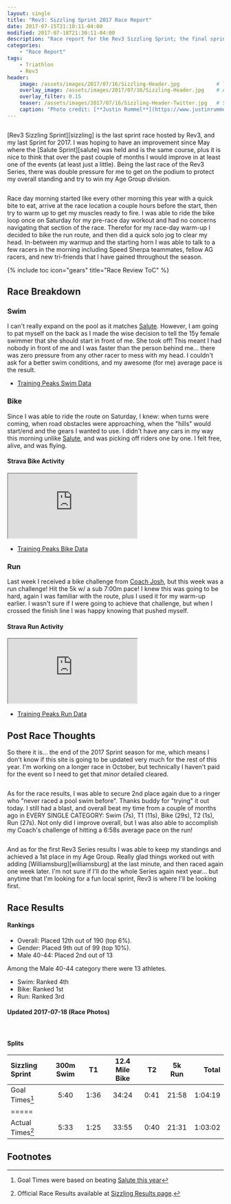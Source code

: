 ```yaml
---
layout: single
title: "Rev3: Sizzling Sprint 2017 Race Report"
date: 2017-07-15T21:10:11-04:00
modified: 2017-07-18T21:30:11-04:00
description: "Race report for the Rev3 Sizzling Sprint; the final sprint race for 2017." 	# For Twitter, not the Title
categories:
    - "Race Report"
tags:
    - Triathlon
    - Rev3
header:
    image: /assets/images/2017/07/16/Sizzling-Header.jpg            # Twitter (use 'overlay_image')
    overlay_image: /assets/images/2017/07/16/Sizzling-Header.jpg    # Article header at 2048x768
    overlay_filter: 0.15
    teaser: /assets/images/2017/07/16/Sizzling-Header-Twitter.jpg   # Shrink image to 575x216
    caption: "Photo credit: [**Justin Rummel**](https://www.justinrummel.com)"
---
```

<figure class="align-left"><a href="{{ site.url }}/assets/images/2017/07/16/Sizzling-LG-1.jpg"><img src="{{ site.url }}/assets/images/2017/07/16/Sizzling-SM-1.jpg" alt="" /></a></figure>[Rev3 Sizzling Sprint][sizzling] is the last sprint race hosted by Rev3, and my last Sprint for 2017.  I was hoping to have an improvement since May where the [Salute Sprint][salute] was held and is the same course, plus it is nice to think that over the past couple of months I would improve in at least one of the events (at least just a little).  Being the last race of the Rev3 Series, there was double pressure for me to get on the podium to protect my overall standing and try to win my Age Group division.

<figure class="align-right"><a href="{{ site.url }}/assets/images/2017/07/16/Sizzling-LG-2.jpg"><img src="{{ site.url }}/assets/images/2017/07/16/Sizzling-SM-2.jpg" alt="" /></a></figure>Race day morning started like every other morning this year with a quick bite to eat, arrive at the race location a couple hours before the start, then try to warm up to get my muscles ready to fire.  I was able to ride the bike loop once on Saturday for my pre-race day workout and had no concerns navigating that section of the race.  Therefor for my race-day warm-up I decided to bike the run route, and then did a quick solo jog to clear my head.  In-between my warmup and the starting horn I was able to talk to a few racers in the morning including Speed Sherpa teammates, fellow AG racers, and new tri-friends that I have gained throughout the season.

<!-- Table of Contents -->
{% include toc icon="gears" title="Race Review ToC" %}

Race Breakdown
---

### Swim

I can't really expand on the pool as it matches [Salute][salute].  However, I am going to pat myself on the back as I made the wise decision to tell the 15y female swimmer that she should start in front of me.  She took off!  This meant I had nobody in front of me and I was faster than the person behind me... there was zero pressure from any other racer to mess with my head.  I couldn't ask for a better swim conditions, and my awesome (for me) average pace is the result.

- [Training Peaks Swim Data](http://tpks.ws/hhy4I)

### Bike

Since I was able to ride the route on Saturday, I knew: when turns were coming, when road obstacles were approaching, when the "hills" would start/end and the gears I wanted to use.  I didn't have any cars in my way this morning unlike [Salute][salute], and was picking off riders one by one.  I felt free, alive, and was flying.

#### Strava Bike Activity
<div class="embed-container embed-container-strava">
    <iframe src='https://www.strava.com/activities/1086606294/embed/3fb9521292c57a94955ea99fad6f4478f4d116a7' scrolling='no' allowtransparency webkitAllowFullScreen mozallowfullscreen allowFullScreen></iframe>
</div>

- [Training Peaks Bike Data](http://tpks.ws/pscz7)

### Run

Last week I received a bike challenge from [Coach Josh][ss], but this week was a run challenge!  Hit the 5k w/ a sub 7:00m pace!  I knew this was going to be hard, again I was familiar with the route, plus I used it for my warm-up earlier.  I wasn't sure if I were going to achieve that challenge, but when I crossed the finish line I was happy knowing that pushed myself.

#### Strava Run Activity
<div class="embed-container embed-container-strava">
    <iframe src='https://www.strava.com/activities/1086606254/embed/aeb183beb4973d2cff7b6cb5e36f0613df58124d' scrolling='no' allowtransparency webkitAllowFullScreen mozallowfullscreen allowFullScreen></iframe>
</div>

- [Training Peaks Run Data](http://tpks.ws/Pa2US)

Post Race Thoughts
---

So there it is... the end of the 2017 Sprint season for me, which means I don't know if this site is going to be updated very much for the rest of this year.  I'm working on a longer race in October, but technically I haven't paid for the event so I need to get that *minor* detailed cleared.

<figure class="align-right"><a href="{{ site.url }}/assets/images/2017/07/16/Sizzling-LG-3.jpg"><img src="{{ site.url }}/assets/images/2017/07/16/Sizzling-SM-3.jpg" alt="" /></a></figure>As for the race results, I was able to secure 2nd place again due to a ringer who "never raced a pool swim before".  Thanks buddy for "trying" it out today.  I still had a blast, and overall beat my time from a couple of months ago in EVERY SINGLE CATEGORY: Swim (7s), T1 (11s), Bike (29s), T2 (1s), Run (27s).  Not only did I improve overall, but I was also able to accomplish my Coach's challenge of hitting a 6:58s average pace on the run!

<figure class="align-left"><a href="{{ site.url }}/assets/images/2017/07/16/Sizzling-LG-4.jpg"><img src="{{ site.url }}/assets/images/2017/07/16/Sizzling-SM-4.jpg" alt="" /></a></figure>And as for the first Rev3 Series results I was able to keep my standings and achieved a 1st place in my Age Group.  Really glad things worked out with adding [Williamsburg][williamsburg] at the last minute, and then raced again one week later.  I'm not sure if I'll do the whole Series again next year... but anytime that I'm looking for a fun local sprint, Rev3 is where I'll be looking first.


Race Results
---

#### Rankings

- Overall: Placed 12th out of 190 (top 6%).
- Gender: Placed 9th out of 99 (top 10%).
- Male 40-44: Placed 2nd out of 13

Among the Male 40-44 category there were 13 athletes.

- Swim: Ranked 4th
- Bike: Ranked 1st
- Run: Ranked 3rd


#### Updated 2017-07-18 (Race Photos)

<figure class="third">
<a href="{{ site.url }}/assets/images/2017/07/16/Sizzling-PRO-LG-3.jpg"><img src="{{ site.url }}/assets/images/2017/07/16/Sizzling-PRO-SM-3.jpg" alt="" /></a>
<a href="{{ site.url }}/assets/images/2017/07/16/Sizzling-PRO-LG-4.jpg"><img src="{{ site.url }}/assets/images/2017/07/16/Sizzling-PRO-SM-4.jpg" alt="" /></a>
<a href="{{ site.url }}/assets/images/2017/07/16/Sizzling-PRO-LG-7.jpg"><img src="{{ site.url }}/assets/images/2017/07/16/Sizzling-PRO-SM-7.jpg" alt="" /></a>
</figure>


#### Splits

| Sizzling Sprint    | 300m Swim    | T1   | 12.4 Mile Bike | T2   | 5k Run   | Total       |
|:-------------------|:------------:|:----:|:--------------:|:----:|:--------:|------------:|
| Goal Times[^1]     | 5:40         | 1:36 | 34:24          | 0:41 | 21:58    | 1:04:19     |
|=====
| Actual Times[^2]   | 5:33         | 1:25 | 33:55          | 0:40 | 21:31    | 1:03:02     |


Footnotes
---

[^1]: Goal Times were based on beating <a href="{{ site.url }}/salute-2017-race-report/">Salute this year</a>
[^2]: Official Race Results available at [Sizzling Results page][event_results].

[salute]: /salute-2017-race-report/
[williamsburg]: /williamsburg-sprint-2017-race-report/
[ss]: http://www.speedsherpa.com/coach
[sizzling]: http://rev3tri.com/sizzling-tri/
[event_results]: http://timing.rev3tri.com/mobile/athlete-results/A95237FD-B7C5-497E-A184-E9A2A312A00C/1/54
